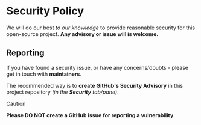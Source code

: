 # Security Policy

We will do our best _to our knowledge_ to provide reasonable security
for this open-source project. **Any advisory or issue will is welcome.**

## Reporting

If you have found a security issue,
or have any concerns/doubts - please get in touch with **maintainers**.

The recommended way is to **create GitHub's Security Advisory**
in this project repository _(in the **Security** tab/pane)_.

> [!CAUTION]
>
> **Please DO NOT create a GitHub issue for reporting a vulnerability**.

